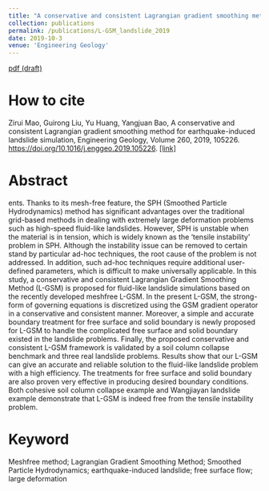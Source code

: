 ```yaml
---
title: "A conservative and consistent Lagrangian gradient smoothing method for earthquake-induced landslide simulation"
collection: publications
permalink: /publications/L-GSM_landslide_2019
date: 2019-10-3
venue: 'Engineering Geology'
---
```

[pdf (draft)](https://www.researchgate.net/profile/Zirui_Mao/publication/334386909_A_conservative_and_consistent_lagrangian_gradient_smoothing_method_for_earthquake-induced_landslide_simulation/links/5d76615e299bf1cb8093ea6a/A-conservative-and-consistent-lagrangian-gradient-smoothing-method-for-earthquake-induced-landslide-simulation.pdf)

# How to cite 
Zirui Mao, Guirong Liu, Yu Huang, Yangjuan Bao, A conservative and consistent Lagrangian gradient smoothing method for earthquake-induced landslide simulation, Engineering Geology, Volume 260, 2019, 105226. https://doi.org/10.1016/j.enggeo.2019.105226. [[link]](http://www.sciencedirect.com/science/article/pii/S0013795218321604)

# Abstract
ents. Thanks to its mesh-free feature, the SPH (Smoothed Particle Hydrodynamics) method has significant advantages over the traditional grid-based methods in dealing with extremely large deformation problems such as high-speed fluid-like landslides. However, SPH is unstable when the material is in tension, which is widely known as the ‘tensile instability’ problem in SPH. Although the instability issue can be removed to certain stand by particular ad-hoc techniques, the root cause of the problem is not addressed. In addition, such ad-hoc techniques require additional user-defined parameters, which is difficult to make universally applicable. In this study, a conservative and consistent Lagrangian Gradient Smoothing Method (L-GSM) is proposed for fluid-like landslide simulations based on the recently developed meshfree L-GSM. In the present L-GSM, the strong-form of governing equations is discretized using the GSM gradient operator in a conservative and consistent manner. Moreover, a simple and accurate boundary treatment for free surface and solid boundary is newly proposed for L-GSM to handle the complicated free surface and solid boundary existed in the landslide problems. Finally, the proposed conservative and consistent L-GSM framework is validated by a soil column collapse benchmark and three real landslide problems. Results show that our L-GSM can give an accurate and reliable solution to the fluid-like landslide problem with a high efficiency. The treatments for free surface and solid boundary are also proven very effective in producing desired boundary conditions. Both cohesive soil column collapse example and Wangjiayan landslide example demonstrate that L-GSM is indeed free from the tensile instability problem.

# Keyword
Meshfree method; Lagrangian Gradient Smoothing Method; Smoothed Particle Hydrodynamics; earthquake-induced landslide; free surface flow; large deformation
